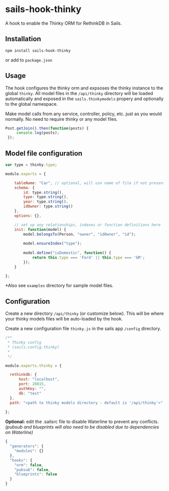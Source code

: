 # sails-hook-thinky
A hook to enable the Thinky ORM for RethinkDB in Sails.

## Installation

`npm install sails-hook-thinky`

or add to `package.json`

## Usage

The hook configures the thinky orm and expsoses the thinky instance to the global `thinky`. All model files in the `/api/thinky` directory will be loaded automatically and exposed in the `sails.thinkymodels` propery and optionally to the global namespace. 

Make model calls from any service, controller, policy, etc. just as you would normally. No need to require thinky or any model files.

```javascript
Post.getJoin().then(function(posts) {
     console.log(posts);
 });
```

## Model file configuration

```javascript
var type = thinky.type;

module.exports = {

    tableName: "Car", // optional, will use name of file if not present
    schema: {
        id: type.string(),
        type: type.string(),
        year: type.string(),
        idOwner: type.string()
    },
    options: {},

    // set up any relationships, indexes or function definitions here
    init: function(model) {
        model.belongsTo(Person, "owner", "idOwner", "id");
        
        model.ensureIndex("type");
        
        model.define("isDomestic", function() {
            return this.type === 'Ford' || this.type === 'GM';
        });
    }

};
```
*Also see `examples` directory for sample model files.

## Configuration

Create a new directory `/api/thinky` (or customize below). This will be where your thinky models files will be auto-loaded by the hook.

Create a new configuration file `thinky.js` in the sails app `/config` directory.
```javascript
/**
 * Thinky config
 * (sails.config.thinky)
 *
 */

module.exports.thinky = {

  rethinkdb: {
      host: "localhost",
      port: 28015,
      authKey: "",
      db: "test"
  },
  path: "<path to thinky models directory - default is '/api/thinky'>"
    
};
```

**Optional:** edit the .sailsrc file to disable Waterline to prevent any conflicts. _(pubsub and blueprints will also need to be disabled due to dependencies on Waterline)_
```javascript
{
  "generators": {
    "modules": {}
  },
  "hooks": {
    "orm": false,
    "pubsub": false,
    "blueprints": false
  }
}
```
